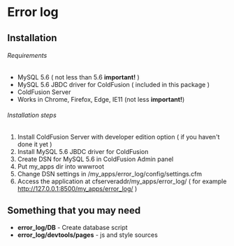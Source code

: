 # Error log
## Installation
###### Requirements
- MySQL 5.6 ( not less than 5.6 **important!** )
- MySQL 5.6 JBDC driver for ColdFusion ( included in this package  )
- ColdFusion Server
- Works in Chrome, Firefox, Edge, IE11 (not less **important!**)

###### Installation steps
1. Install ColdFusion Server with developer edition option ( if you haven't done it yet  )
2. Install MySQL 5.6 JBDC driver for ColdFusion
3. Create DSN for MySQL 5.6 in ColdFusion Admin panel
4. Put my_apps dir into wwwroot
5. Change DSN settings in /my_apps/error_log/config/settings.cfm
6. Access the application at cfserveraddr/my_apps/error_log/ ( for example http://127.0.0.1:8500/my_apps/error_log/ )

## Something that you may need
- **error_log/DB** - Create database script
- **error_log/devtools/pages** - js and style sources
